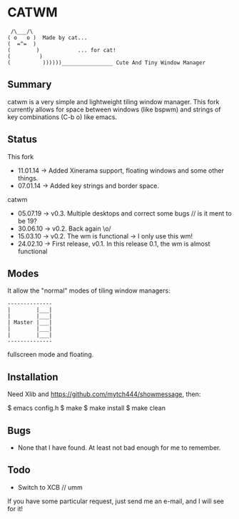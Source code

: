 CATWM
=====

     /\___/\
    ( o   o )  Made by cat...
    (  =^=  )
    (        )            ... for cat!
    (         )
    (          ))))))________________ Cute And Tiny Window Manager

Summary
-------

catwm is a very simple and lightweight tiling window manager.
This fork currently allows for space between windows (like bspwm)
and strings of key combinations (C-b o) like emacs.

Status
------
This fork

 * 11.01.14 -> Added Xinerama support, floating windows and some other things.
 * 07.01.14 -> Added key strings and border space.

catwm
 
 * 05.07.19 -> v0.3. Multiple desktops and correct some bugs // is it ment to be 19?
 * 30.06.10 -> v0.2. Back again \o/
 * 15.03.10 -> v0.2. The wm is functional -> I only use this wm!
 * 24.02.10 -> First release, v0.1. In this release 0.1, the wm is almost functional

Modes
-----

It allow the "normal" modes of tiling window managers:

    --------------
    |        |___|
    |        |___|
    | Master |___|
    |        |___|
    |        |___|
    --------------

fullscreen mode and floating.

Installation
------------

Need Xlib and <https://github.com/mytch444/showmessage>, then:

  $ emacs config.h
  $ make
  $ make install
  $ make clean

Bugs
----
 * None that I have found. At least not bad enough for me to remember.

Todo
----
 * Switch to XCB // umm

If you have some particular request, just send me an e-mail, and I will see for it!

